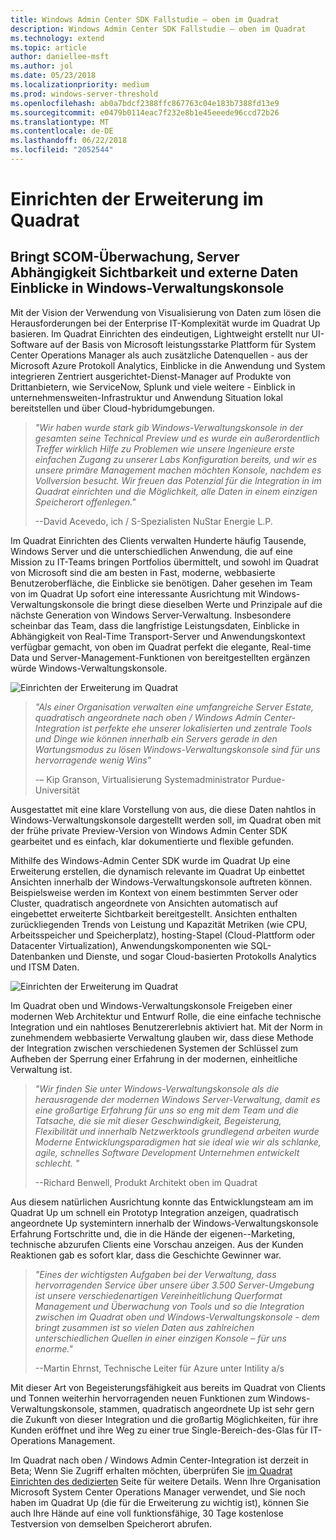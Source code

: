 ```yaml
---
title: Windows Admin Center SDK Fallstudie – oben im Quadrat
description: Windows Admin Center SDK Fallstudie – oben im Quadrat
ms.technology: extend
ms.topic: article
author: daniellee-msft
ms.author: jol
ms.date: 05/23/2018
ms.localizationpriority: medium
ms.prod: windows-server-threshold
ms.openlocfilehash: ab0a7bdcf2388ffc867763c04e183b7388fd13e9
ms.sourcegitcommit: e0479b0114eac7f232e8b1e45eeede96ccd72b26
ms.translationtype: MT
ms.contentlocale: de-DE
ms.lasthandoff: 06/22/2018
ms.locfileid: "2052544"
---
```

# <a name="squared-up-extension"></a>Einrichten der Erweiterung im Quadrat

## <a name="bringing-scom-based-monitoring-server-dependency-visibility-and-external-data-insights-into-windows-admin-center"></a>Bringt SCOM-Überwachung, Server Abhängigkeit Sichtbarkeit und externe Daten Einblicke in Windows-Verwaltungskonsole

Mit der Vision der Verwendung von Visualisierung von Daten zum lösen die Herausforderungen bei der Enterprise IT-Komplexität wurde im Quadrat Up basieren. Im Quadrat Einrichten des eindeutigen, Lightweight erstellt nur UI-Software auf der Basis von Microsoft leistungsstarke Plattform für System Center Operations Manager als auch zusätzliche Datenquellen - aus der Microsoft Azure Protokoll Analytics, Einblicke in die Anwendung und System integrieren Zentriert ausgerichtet-Dienst-Manager auf Produkte von Drittanbietern, wie ServiceNow, Splunk und viele weitere - Einblick in unternehmensweiten-Infrastruktur und Anwendung Situation lokal bereitstellen und über Cloud-hybridumgebungen.

> <cite>"Wir haben wurde stark gib Windows-Verwaltungskonsole in der gesamten seine Technical Preview und es wurde ein außerordentlich Treffer wirklich Hilfe zu Problemen wie unsere Ingenieure erste einfachen Zugang zu unserer Labs Konfiguration bereits, und wir es unsere primäre Management machen möchten Konsole, nachdem es Vollversion besucht. Wir freuen das Potenzial für die Integration in im Quadrat einrichten und die Möglichkeit, alle Daten in einem einzigen Speicherort offenlegen."</cite>
>
> --David Acevedo, ich / S-Spezialisten NuStar Energie L.P.

Im Quadrat Einrichten des Clients verwalten Hunderte häufig Tausende, Windows Server und die unterschiedlichen Anwendung, die auf eine Mission zu IT-Teams bringen Portfolios übermittelt, und sowohl im Quadrat von Microsoft sind die am besten in Fast, moderne, webbasierte Benutzeroberfläche, die Einblicke sie benötigen. Daher gesehen im Team von im Quadrat Up sofort eine interessante Ausrichtung mit Windows-Verwaltungskonsole die bringt diese dieselben Werte und Prinzipale auf die nächste Generation von Windows Server-Verwaltung. Insbesondere scheinbar das Team, dass die langfristige Leistungsdaten, Einblicke in Abhängigkeit von Real-Time Transport-Server und Anwendungskontext verfügbar gemacht, von oben im Quadrat perfekt die elegante, Real-time Data und Server-Management-Funktionen von bereitgestellten ergänzen würde Windows-Verwaltungskonsole.

![Einrichten der Erweiterung im Quadrat](../../media/extend-case-study-squared-up/squared-up-1.png)

> <cite>"Als einer Organisation verwalten eine umfangreiche Server Estate, quadratisch angeordnete nach oben / Windows Admin Center-Integration ist perfekte ehe unserer lokalisierten und zentrale Tools und Dinge wie können innerhalb ein Servers gerade in den Wartungsmodus zu lösen Windows-Verwaltungskonsole sind für uns hervorragende wenig Wins"</cite>
>
> -– Kip Granson, Virtualisierung Systemadministrator Purdue-Universität

Ausgestattet mit eine klare Vorstellung von aus, die diese Daten nahtlos in Windows-Verwaltungskonsole dargestellt werden soll, im Quadrat oben mit der frühe private Preview-Version von Windows Admin Center SDK gearbeitet und es einfach, klar dokumentierte und flexible gefunden.

Mithilfe des Windows-Admin Center SDK wurde im Quadrat Up eine Erweiterung erstellen, die dynamisch relevante im Quadrat Up einbettet Ansichten innerhalb der Windows-Verwaltungskonsole auftreten können. Beispielsweise werden im Kontext von einem bestimmten Server oder Cluster, quadratisch angeordnete von Ansichten automatisch auf eingebettet erweiterte Sichtbarkeit bereitgestellt. Ansichten enthalten zurückliegenden Trends von Leistung und Kapazität Metriken (wie CPU, Arbeitsspeicher und Speicherplatz), hosting-Stapel (Cloud-Plattform oder Datacenter Virtualization), Anwendungskomponenten wie SQL-Datenbanken und Dienste, und sogar Cloud-basierten Protokolls Analytics und ITSM Daten.

![Einrichten der Erweiterung im Quadrat](../../media/extend-case-study-squared-up/squared-up-2.png)

Im Quadrat oben und Windows-Verwaltungskonsole Freigeben einer modernen Web Architektur und Entwurf Rolle, die eine einfache technische Integration und ein nahtloses Benutzererlebnis aktiviert hat. Mit der Norm in zunehmendem webbasierte Verwaltung glauben wir, dass diese Methode der Integration zwischen verschiedenen Systemen der Schlüssel zum Aufheben der Sperrung einer Erfahrung in der modernen, einheitliche Verwaltung ist.

> <cite>"Wir finden Sie unter Windows-Verwaltungskonsole als die herausragende der modernen Windows Server-Verwaltung, damit es eine großartige Erfahrung für uns so eng mit dem Team und die Tatsache, die sie mit dieser Geschwindigkeit, Begeisterung, Flexibilität und innerhalb Netzwerktools grundlegend arbeiten wurde Moderne Entwicklungsparadigmen hat sie ideal wie wir als schlanke, agile, schnelles Software Development Unternehmen entwickelt schlecht. "</cite>
>
> --Richard Benwell, Produkt Architekt oben im Quadrat

Aus diesem natürlichen Ausrichtung konnte das Entwicklungsteam am im Quadrat Up um schnell ein Prototyp Integration anzeigen, quadratisch angeordnete Up systemintern innerhalb der Windows-Verwaltungskonsole Erfahrung Fortschritte und, die in die Hände der eigenen--Marketing, technische abzurufen Clients eine Vorschau anzeigen. Aus der Kunden Reaktionen gab es sofort klar, dass die Geschichte Gewinner war.

> <cite>"Eines der wichtigsten Aufgaben bei der Verwaltung, dass hervorragenden Service über unsere über 3.500 Server-Umgebung ist unsere verschiedenartigen Vereinheitlichung Querformat Management und Überwachung von Tools und so die Integration zwischen im Quadrat oben und Windows-Verwaltungskonsole - dem bringt zusammen ist so vielen Daten aus zahlreichen unterschiedlichen Quellen in einer einzigen Konsole – für uns enorme."</cite>
>
> --Martin Ehrnst, Technische Leiter für Azure unter Intility a/s

Mit dieser Art von Begeisterungsfähigkeit aus bereits im Quadrat von Clients und Tonnen weiterhin hervorragenden neuen Funktionen zum Windows-Verwaltungskonsole, stammen, quadratisch angeordnete Up ist sehr gern die Zukunft von dieser Integration und die großartig Möglichkeiten, für ihre Kunden eröffnet und ihre Weg zu einer true Single-Bereich-des-Glas für IT-Operations Management.

Im Quadrat nach oben / Windows Admin Center-Integration ist derzeit in Beta; Wenn Sie Zugriff erhalten möchten, überprüfen Sie [im Quadrat Einrichten des dedizierten](https://squaredup.com/product/honolulu/windows-admin-center-extension/?utm_source=microsoft-wac&utm_medium=public-relations&utm_campaign=honolulu) Seite für weitere Details. Wenn Ihre Organisation Microsoft System Center Operations Manager verwendet, und Sie noch haben im Quadrat Up (die für die Erweiterung zu wichtig ist), können Sie auch Ihre Hände auf eine voll funktionsfähige, 30 Tage kostenlose Testversion von demselben Speicherort abrufen. 
